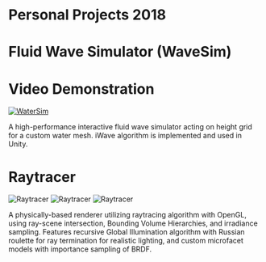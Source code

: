 # Personal Projects 2018

# Fluid Wave Simulator (WaveSim)
# Video Demonstration
[![WaterSim](https://img.youtube.com/vi/idXoFKszqLw/0.jpg)](https://www.youtube.com/watch?v=idXoFKszqLw)

A high-performance interactive fluid wave simulator acting on height grid for a custom water mesh. iWave algorithm is implemented and used in Unity.

# Raytracer
![Raytracer](https://i.gyazo.com/0af8f8cb9e3e0458925d4b96bcf6b468.png)
![Raytracer](https://i.gyazo.com/9a6b86fdc9b99806647a05c4468aff23.png)
![Raytracer](https://i.gyazo.com/0c94d9bd362fad3d7ced4264b5af9d8d.png)

A physically-based renderer utilizing raytracing algorithm with OpenGL, using ray-scene  intersection, Bounding Volume Hierarchies, and irradiance sampling. Features recursive Global Illumination algorithm with Russian roulette for ray termination for realistic lighting,  and custom microfacet models with importance sampling of BRDF.
